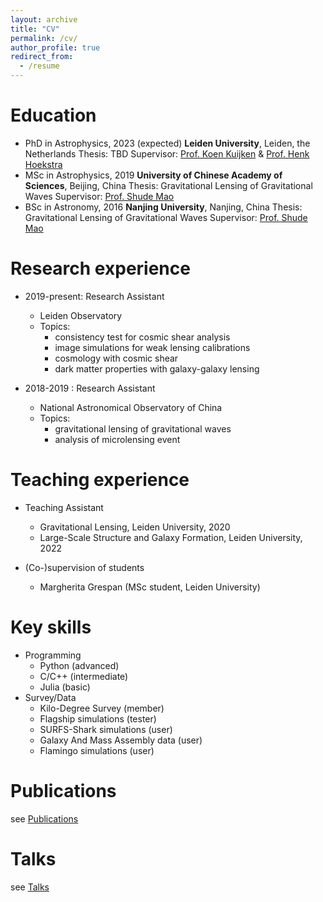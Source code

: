 ```yaml
---
layout: archive
title: "CV"
permalink: /cv/
author_profile: true
redirect_from:
  - /resume
---
```


<!-- {% include base_path %} -->

Education
======
* PhD in Astrophysics, 2023 (expected)
    **Leiden University**, Leiden, the Netherlands
    Thesis: TBD
    Supervisor: [Prof. Koen Kuijken](https://home.strw.leidenuniv.nl/~kuijken/) & [Prof. Henk Hoekstra](https://home.strw.leidenuniv.nl/~hoekstra/)
* MSc in Astrophysics, 2019
    **University of Chinese Academy of Sciences**, Beijing, China
    Thesis: Gravitational Lensing of Gravitational Waves
    Supervisor: [Prof. Shude Mao](http://astro.tsinghua.edu.cn/~smao/)
* BSc in Astronomy, 2016
    **Nanjing University**, Nanjing, China
    Thesis: Gravitational Lensing of Gravitational Waves
    Supervisor: [Prof. Shude Mao](http://astro.tsinghua.edu.cn/~smao/)

Research experience
======
* 2019-present: Research Assistant
  * Leiden Observatory
  * Topics: 
    * consistency test for cosmic shear analysis 
    * image simulations for weak lensing calibrations
    * cosmology with cosmic shear 
    * dark matter properties with galaxy-galaxy lensing 

* 2018-2019 : Research Assistant
  * National Astronomical Observatory of China
  * Topics: 
    * gravitational lensing of gravitational waves
    * analysis of microlensing event 

Teaching experience
======
* Teaching Assistant
  * Gravitational Lensing, Leiden University, 2020
  * Large-Scale Structure and Galaxy Formation, Leiden University, 2022

* (Co-)supervision of students
  * Margherita Grespan (MSc student, Leiden University)
  
Key skills
======
* Programming
  * Python (advanced)
  * C/C++ (intermediate)
  * Julia (basic)
* Survey/Data
  * Kilo-Degree Survey (member)
  * Flagship simulations (tester)
  * SURFS-Shark simulations (user)
  * Galaxy And Mass Assembly data (user)
  * Flamingo simulations (user)

Publications
======
  see [Publications](https://lshuns.github.io/publications/)
  
Talks
======
  see [Talks](https://lshuns.github.io/talks/)